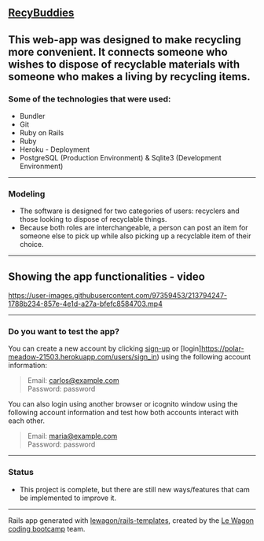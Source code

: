 [**RecyBuddies**](https://polar-meadow-21503.herokuapp.com/)
--
This web-app was designed to make recycling more convenient.
It connects someone who wishes to dispose of recyclable materials with someone who makes a living by recycling items.
--
### Some of the technologies that were used:
* Bundler
* Git
* Ruby on Rails
* Ruby
* Heroku - Deployment
* PostgreSQL (Production Environment) & Sqlite3 (Development Environment)
---
### Modeling
* The software is designed for two categories of users: recyclers and those looking to dispose of recyclable things.
* Because both roles are interchangeable, a person can post an item for someone else to pick up while also picking up a recyclable item of their choice.
---
## Showing the app functionalities - video

https://user-images.githubusercontent.com/97359453/213794247-1788b234-857e-4e1d-a27a-bfefc8584703.mp4

---

### Do you want to test the app?
You can create a new account by clicking [sign-up](https://polar-meadow-21503.herokuapp.com/users/sign_up) or [login]https://polar-meadow-21503.herokuapp.com/users/sign_in) using the following account information:
> Email: carlos@example.com\
> Password: password

You can also login using another browser or icognito window using the following account information and test how both accounts interact with each other.
> Email: maria@example.com\
> Password: password
---
### Status
* This project is complete, but there are still new ways/features that cam be implemented to improve it.
---
Rails app generated with [lewagon/rails-templates](https://github.com/lewagon/rails-templates), created by the [Le Wagon coding bootcamp](https://www.lewagon.com) team.
